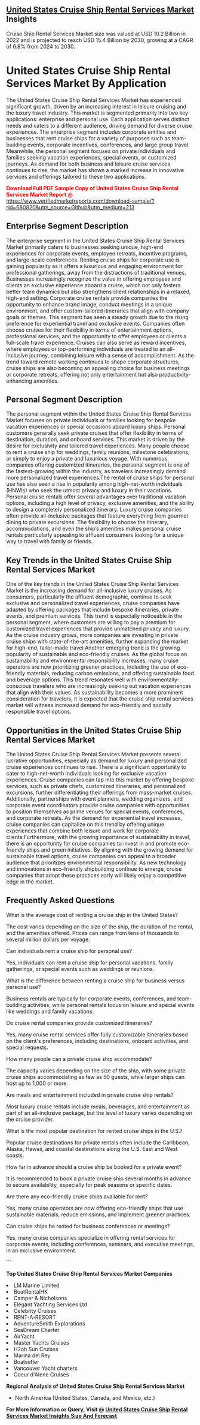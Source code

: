 <h2><a href="https://www.verifiedmarketreports.com/download-sample/?rid=680820&amp;utm_source=Github&amp;utm_medium=213" target="_blank">United States Cruise Ship Rental Services Market</a> Insights</h2><p>Cruise Ship Rental Services Market size was valued at USD 10.2 Billion in 2022 and is projected to reach USD 15.4 Billion by 2030, growing at a CAGR of 6.8% from 2024 to 2030.</p><p><h1>United States Cruise Ship Rental Services Market By Application</h1><p>The United States Cruise Ship Rental Services Market has experienced significant growth, driven by an increasing interest in leisure cruising and the luxury travel industry. This market is segmented primarily into two key applications: enterprise and personal use. Each application serves distinct needs and caters to a different audience, driving demand for diverse cruise experiences. The enterprise segment includes corporate entities and businesses that rent cruise ships for a variety of purposes such as team-building events, corporate incentives, conferences, and large group travel. Meanwhile, the personal segment focuses on private individuals and families seeking vacation experiences, special events, or customized journeys. As demand for both business and leisure cruise services continues to rise, the market has shown a marked increase in innovative services and offerings tailored to these two applications. <p><span class=""><span style="color: #ff0000;"><strong>Download Full PDF Sample Copy of United States Cruise Ship Rental Services Market Report</strong> @ </span><a href="https://www.verifiedmarketreports.com/download-sample/?rid=680820&amp;utm_source=Github&amp;utm_medium=213" target="_blank">https://www.verifiedmarketreports.com/download-sample/?rid=680820&amp;utm_source=Github&amp;utm_medium=213</a></span></p><h2>Enterprise Segment Description</h2><p>The enterprise segment in the United States Cruise Ship Rental Services Market primarily caters to businesses seeking unique, high-end experiences for corporate events, employee retreats, incentive programs, and large-scale conferences. Renting cruise ships for corporate use is gaining popularity as it offers a luxurious and engaging environment for professional gatherings, away from the distractions of traditional venues. Businesses increasingly recognize the value in offering employees and clients an exclusive experience aboard a cruise, which not only fosters better team dynamics but also strengthens client relationships in a relaxed, high-end setting. Corporate cruise rentals provide companies the opportunity to enhance brand image, conduct meetings in a unique environment, and offer custom-tailored itineraries that align with company goals or themes. This segment has seen a steady growth due to the rising preference for experiential travel and exclusive events. Companies often choose cruises for their flexibility in terms of entertainment options, professional services, and the opportunity to offer employees or clients a full-scale travel experience. Cruises can also serve as reward incentives, where employees or top-performing individuals are treated to an all-inclusive journey, combining leisure with a sense of accomplishment. As the trend toward remote working continues to shape corporate structures, cruise ships are also becoming an appealing choice for business meetings or corporate retreats, offering not only entertainment but also productivity-enhancing amenities. <h2>Personal Segment Description</h2><p>The personal segment within the United States Cruise Ship Rental Services Market focuses on private individuals or families looking for bespoke vacation experiences or special occasions aboard luxury ships. Personal customers generally seek private cruises that offer flexibility in terms of destination, duration, and onboard services. This market is driven by the desire for exclusivity and tailored travel experiences. Many people choose to rent a cruise ship for weddings, family reunions, milestone celebrations, or simply to enjoy a private and luxurious voyage. With numerous companies offering customized itineraries, the personal segment is one of the fastest-growing within the industry, as travelers increasingly demand more personalized travel experiences.The rental of cruise ships for personal use has also seen a rise in popularity among high-net-worth individuals (HNWIs) who seek the utmost privacy and luxury in their vacations. Personal cruise rentals offer several advantages over traditional vacation options, including a high level of privacy, exclusive amenities, and the ability to design a completely personalized itinerary. Luxury cruise companies often provide all-inclusive packages that feature everything from gourmet dining to private excursions. The flexibility to choose the itinerary, accommodations, and even the ship’s amenities makes personal cruise rentals particularly appealing to affluent consumers looking for a unique way to travel with family or friends. <h2>Key Trends in the United States Cruise Ship Rental Services Market</h2><p>One of the key trends in the United States Cruise Ship Rental Services Market is the increasing demand for all-inclusive luxury cruises. As consumers, particularly the affluent demographic, continue to seek exclusive and personalized travel experiences, cruise companies have adapted by offering packages that include bespoke itineraries, private events, and premium services. This trend is especially noticeable in the personal segment, where customers are willing to pay a premium for customized travel experiences that provide unmatched privacy and luxury. As the cruise industry grows, more companies are investing in private cruise ships with state-of-the-art amenities, further expanding the market for high-end, tailor-made travel.Another emerging trend is the growing popularity of sustainable and eco-friendly cruises. As the global focus on sustainability and environmental responsibility increases, many cruise operators are now prioritizing greener practices, including the use of eco-friendly materials, reducing carbon emissions, and offering sustainable food and beverage options. This trend resonates well with environmentally-conscious travelers who are increasingly seeking out vacation experiences that align with their values. As sustainability becomes a more prominent consideration for travelers, it is expected that the cruise ship rental services market will witness increased demand for eco-friendly and socially responsible travel options. <h2>Opportunities in the United States Cruise Ship Rental Services Market</h2><p>The United States Cruise Ship Rental Services Market presents several lucrative opportunities, especially as demand for luxury and personalized cruise experiences continues to rise. There is a significant opportunity to cater to high-net-worth individuals looking for exclusive vacation experiences. Cruise companies can tap into this market by offering bespoke services, such as private chefs, customized itineraries, and personalized excursions, further differentiating their offerings from mass-market cruises. Additionally, partnerships with event planners, wedding organizers, and corporate event coordinators provide cruise companies with opportunities to position themselves as prime venues for special events, conferences, and corporate retreats. As the demand for experiential travel increases, cruise companies can capitalize on this trend by offering unique experiences that combine both leisure and work for corporate clients.Furthermore, with the growing importance of sustainability in travel, there is an opportunity for cruise companies to invest in and promote eco-friendly ships and green initiatives. By aligning with the growing demand for sustainable travel options, cruise companies can appeal to a broader audience that prioritizes environmental responsibility. As new technology and innovations in eco-friendly shipbuilding continue to emerge, cruise companies that adopt these practices early will likely enjoy a competitive edge in the market. <h2>Frequently Asked Questions</h2><p>What is the average cost of renting a cruise ship in the United States?</p><p>The cost varies depending on the size of the ship, the duration of the rental, and the amenities offered. Prices can range from tens of thousands to several million dollars per voyage.</p><p>Can individuals rent a cruise ship for personal use?</p><p>Yes, individuals can rent a cruise ship for personal vacations, family gatherings, or special events such as weddings or reunions.</p><p>What is the difference between renting a cruise ship for business versus personal use?</p><p>Business rentals are typically for corporate events, conferences, and team-building activities, while personal rentals focus on leisure and special events like weddings and family vacations.</p><p>Do cruise rental companies provide customized itineraries?</p><p>Yes, many cruise rental services offer fully customizable itineraries based on the client's preferences, including destinations, onboard activities, and special requests.</p><p>How many people can a private cruise ship accommodate?</p><p>The capacity varies depending on the size of the ship, with some private cruise ships accommodating as few as 50 guests, while larger ships can host up to 1,000 or more.</p><p>Are meals and entertainment included in private cruise ship rentals?</p><p>Most luxury cruise rentals include meals, beverages, and entertainment as part of an all-inclusive package, but the level of luxury varies depending on the cruise provider.</p><p>What is the most popular destination for rented cruise ships in the U.S.?</p><p>Popular cruise destinations for private rentals often include the Caribbean, Alaska, Hawaii, and coastal destinations along the U.S. East and West coasts.</p><p>How far in advance should a cruise ship be booked for a private event?</p><p>It is recommended to book a private cruise ship several months in advance to secure availability, especially for peak seasons or specific dates.</p><p>Are there any eco-friendly cruise ships available for rent?</p><p>Yes, many cruise operators are now offering eco-friendly ships that use sustainable materials, reduce emissions, and implement greener practices.</p><p>Can cruise ships be rented for business conferences or meetings?</p><p>Yes, many cruise companies specialize in offering rental services for corporate events, including conferences, seminars, and executive meetings, in an exclusive environment.</p>```</p><p><strong>Top United States Cruise Ship Rental Services Market Companies</strong></p><div data-test-id=""><p><li>LM Marine Limited</li><li> BoatRentalHK</li><li> Camper & Nicholsons</li><li> Elegant Yachting Services Ltd</li><li> Celebrity Cruises</li><li> RENT-A-RESORT</li><li> AdventureSmith Explorations</li><li> SeaDream Charter</li><li> AirYacht</li><li> Master Yachts Cruises</li><li> H2oh Sun Cruises</li><li> Marina del Rey</li><li> Boatsetter</li><li> Vancouver Yacht charters</li><li> Coeur d'Alene Cruises</li></p><div><strong>Regional Analysis of&nbsp;United States Cruise Ship Rental Services Market</strong></div><ul><li dir="ltr"><p dir="ltr">North America&nbsp;(United States, Canada, and Mexico, etc.)</p></li></ul><p><strong>For More Information or Query, Visit @&nbsp;</strong><strong><a href="https://www.verifiedmarketreports.com/product/cruise-ship-rental-services-market/?utm_source=Github&amp;utm_medium=213" target="_blank">United States Cruise Ship Rental Services Market Insights Size And Forecast</a></strong></p></div>
